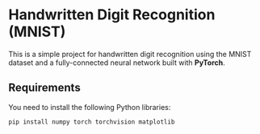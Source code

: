 # Handwritten Digit Recognition (MNIST)

This is a simple project for handwritten digit recognition using the MNIST 
dataset and a fully-connected neural network built with **PyTorch**.

## Requirements

You need to install the following Python libraries:

```bash
pip install numpy torch torchvision matplotlib


